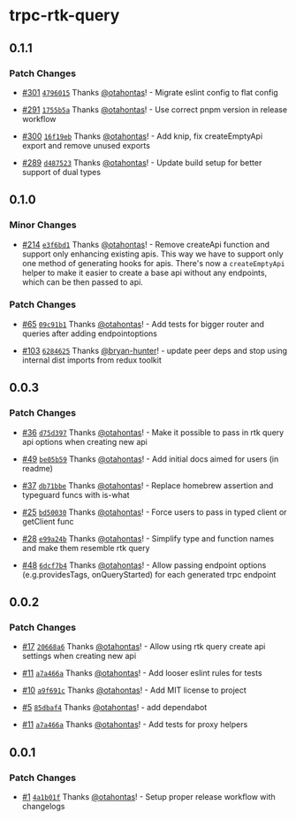 # trpc-rtk-query

## 0.1.1

### Patch Changes

- [#301](https://github.com/otahontas/trpc-rtk-query/pull/301) [`4796015`](https://github.com/otahontas/trpc-rtk-query/commit/479601509bb9856074e9aefe58036dbc66f73f10) Thanks [@otahontas](https://github.com/otahontas)! - Migrate eslint config to flat config

- [#291](https://github.com/otahontas/trpc-rtk-query/pull/291) [`1755b5a`](https://github.com/otahontas/trpc-rtk-query/commit/1755b5abd2219003992adfbc0a745619b3a930f3) Thanks [@otahontas](https://github.com/otahontas)! - Use correct pnpm version in release workflow

- [#300](https://github.com/otahontas/trpc-rtk-query/pull/300) [`16f19eb`](https://github.com/otahontas/trpc-rtk-query/commit/16f19eb403ce0593e3cfe060d57398c1a5b5c883) Thanks [@otahontas](https://github.com/otahontas)! - Add knip, fix createEmptyApi export and remove unused exports

- [#289](https://github.com/otahontas/trpc-rtk-query/pull/289) [`d487523`](https://github.com/otahontas/trpc-rtk-query/commit/d487523d5ff2872d299110333a9b3435110aa65c) Thanks [@otahontas](https://github.com/otahontas)! - Update build setup for better support of dual types

## 0.1.0

### Minor Changes

- [#214](https://github.com/otahontas/trpc-rtk-query/pull/214) [`e3f6bd1`](https://github.com/otahontas/trpc-rtk-query/commit/e3f6bd106c88d6c52fd49c0301437913dab88699) Thanks [@otahontas](https://github.com/otahontas)! - Remove createApi function and support only enhancing existing apis. This way we have to support only
  one method of generating hooks for apis. There's now a `createEmptyApi` helper to make it easier to
  create a base api without any endpoints, which can be then passed to api.

### Patch Changes

- [#65](https://github.com/otahontas/trpc-rtk-query/pull/65) [`09c91b1`](https://github.com/otahontas/trpc-rtk-query/commit/09c91b16a7798b6774bebfadc60f5e38f7d77032) Thanks [@otahontas](https://github.com/otahontas)! - Add tests for bigger router and queries after adding endpointoptions

- [#103](https://github.com/otahontas/trpc-rtk-query/pull/103) [`6284625`](https://github.com/otahontas/trpc-rtk-query/commit/6284625b49c5a500ef54a8c4e8cc32fca1355035) Thanks [@bryan-hunter](https://github.com/bryan-hunter)! - update peer deps and stop using internal dist imports from redux toolkit

## 0.0.3

### Patch Changes

- [#36](https://github.com/otahontas/trpc-rtk-query/pull/36) [`d75d397`](https://github.com/otahontas/trpc-rtk-query/commit/d75d397b5698ce6478eb6baec6da1f49d582a001) Thanks [@otahontas](https://github.com/otahontas)! - Make it possible to pass in rtk query api options when creating new api

- [#49](https://github.com/otahontas/trpc-rtk-query/pull/49) [`be05b59`](https://github.com/otahontas/trpc-rtk-query/commit/be05b59ee4d347ec733e57598cb39cc6ffc2dd62) Thanks [@otahontas](https://github.com/otahontas)! - Add initial docs aimed for users (in readme)

- [#37](https://github.com/otahontas/trpc-rtk-query/pull/37) [`db71bbe`](https://github.com/otahontas/trpc-rtk-query/commit/db71bbeb960ae2c3b83dd1556064ac9db256e312) Thanks [@otahontas](https://github.com/otahontas)! - Replace homebrew assertion and typeguard funcs with is-what

- [#25](https://github.com/otahontas/trpc-rtk-query/pull/25) [`bd50030`](https://github.com/otahontas/trpc-rtk-query/commit/bd5003046bb807ef2147b72329acdce6b6c647b0) Thanks [@otahontas](https://github.com/otahontas)! - Force users to pass in typed client or getClient func

- [#28](https://github.com/otahontas/trpc-rtk-query/pull/28) [`e99a24b`](https://github.com/otahontas/trpc-rtk-query/commit/e99a24bc2366ccac5e32e5649b9b200c8075d978) Thanks [@otahontas](https://github.com/otahontas)! - Simplify type and function names and make them resemble rtk query

- [#48](https://github.com/otahontas/trpc-rtk-query/pull/48) [`6dcf7b4`](https://github.com/otahontas/trpc-rtk-query/commit/6dcf7b45e3d9a950ef0adba618c943a81efc102f) Thanks [@otahontas](https://github.com/otahontas)! - Allow passing endpoint options (e.g.providesTags, onQueryStarted) for each generated trpc endpoint

## 0.0.2

### Patch Changes

- [#17](https://github.com/otahontas/trpc-rtk-query/pull/17) [`20668a6`](https://github.com/otahontas/trpc-rtk-query/commit/20668a621f396ab16b51e841267f00ba6d4f2573) Thanks [@otahontas](https://github.com/otahontas)! - Allow using rtk query create api settings when creating new api

- [#11](https://github.com/otahontas/trpc-rtk-query/pull/11) [`a7a466a`](https://github.com/otahontas/trpc-rtk-query/commit/a7a466aa09616e2194f3d0fb808dbd31c9346cd3) Thanks [@otahontas](https://github.com/otahontas)! - Add looser eslint rules for tests

- [#10](https://github.com/otahontas/trpc-rtk-query/pull/10) [`a9f691c`](https://github.com/otahontas/trpc-rtk-query/commit/a9f691c7635cc12af493c3b21e1698c54886dbed) Thanks [@otahontas](https://github.com/otahontas)! - Add MIT license to project

- [#5](https://github.com/otahontas/trpc-rtk-query/pull/5) [`85dbaf4`](https://github.com/otahontas/trpc-rtk-query/commit/85dbaf4789487cf558a2ef7a560f508e9573c7a8) Thanks [@otahontas](https://github.com/otahontas)! - add dependabot

- [#11](https://github.com/otahontas/trpc-rtk-query/pull/11) [`a7a466a`](https://github.com/otahontas/trpc-rtk-query/commit/a7a466aa09616e2194f3d0fb808dbd31c9346cd3) Thanks [@otahontas](https://github.com/otahontas)! - Add tests for proxy helpers

## 0.0.1

### Patch Changes

- [#1](https://github.com/otahontas/trpc-rtk-query/pull/1) [`4a1b01f`](https://github.com/otahontas/trpc-rtk-query/commit/4a1b01f45d0b59d2d6dd6302aaeafde189772d2c) Thanks [@otahontas](https://github.com/otahontas)! - Setup proper release workflow with changelogs
